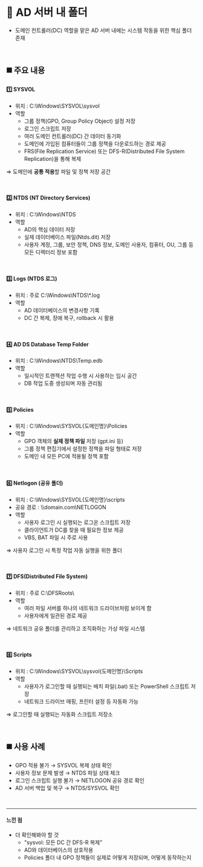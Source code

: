 # 📌 AD 서버 내 폴더
- 도메인 컨트롤러(DC) 역할을 맡은 AD 서버 내에는 시스템 작동을 위한 핵심 폴더 존재

<br>

## ◼️ 주요 내용
#### 1️⃣ SYSVOL
- 위치 : C:\Windows\SYSVOL\sysvol
- 역할
  - 그룹 정책(GPO, Group Policy Object) 설정 저장
  - 로그인 스크립트 저장
  - 여러 도메인 컨트롤러(DC) 간 데이터 동기화
  - 도메인에 가입된 컴퓨터들이 그룹 정책을 다운로드하는 경로 제공
  - FRS(File Replication Service) 또는 DFS-R(Distributed File System Replication)을 통해 복제

⇒ 도메인에 **공통 적용**할 파일 및 정책 저장 공간

<br>

#### 2️⃣ NTDS (NT Directory Services)
- 위치 : C:\Windows\NTDS
- 역할
  - AD의 핵심 데이터 저장
  - 실제 데이터베이스 파일(Ntds.dit) 저장
  - 사용자 계정, 그룹, 보안 정책, DNS 정보, 도메인 사용자, 컴퓨터, OU, 그룹 등 모든 디렉터리 정보 포함

<br>

#### 3️⃣ Logs (NTDS 로그)
- 위치 : 주로 C:\Windows\NTDS\\*.log
- 역할
  - AD 데이터베이스의 변경사항 기록
  - DC 간 복제, 장애 복구, rollback 시 활용

<br>

#### 4️⃣ AD DS Database Temp Folder
- 위치 : C:\Windows\NTDS\Temp.edb
- 역할
  - 일시적인 트랜잭션 작업 수행 시 사용하는 임시 공간
  - DB 작업 도중 생성되며 자동 관리됨

<br>

#### 5️⃣ Policies
- 위치 : C:\Windows\SYSVOL\{도메인명}\Policies
- 역할
  - GPO 객체의 **실제 정책 파일** 저장 (gpt.ini 등)
  - 그룹 정책 편집기에서 설정한 정책을 파일 형태로 저장
  - 도메인 내 모든 PC에 적용될 정책 포함

<br>

#### 6️⃣ Netlogon (공유 폴더)
- 위치 : C:\Windows\SYSVOL\{도메인명}\scripts
- 공유 경로 : \\\domain.com\NETLOGON
- 역할
  - 사용자 로그인 시 실행되는 로그온 스크립트 저장
  - 클라이언트가 DC를 찾을 때 필요한 정보 제공
  - VBS, BAT 파일 시 주로 사용

⇒ 사용자 로그인 시 특정 작업 자동 실행을 위한 폴더

<br>

#### 7️⃣ DFS(Distributed File System)
- 위치 : 주로 C:\DFSRoots\
- 역할
  - 여러 파일 서버를 하나의 네트워크 드라이브처럼 보이게 함
  - 사용자에게 일관된 경로 제공

⇒ 네트워크 공유 폴더를 관리하고 조직화하는 가상 파일 시스템

<br>

#### 8️⃣ Scripts
- 위치 : C:\Windows\SYSVOL\sysvol\{도메인명}\Scripts
- 역할
  - 사용자가 로그인할 때 실행되는 배치 파일(.bat) 또는 PowerShell 스크립트 저장
  - 네트워크 드라이브 매핑, 프린터 설정 등 자동화 가능

⇒ 로그인할 때 실행되는 자동화 스크립트 저장소

<br>

## ◼️ 사용 사례
- GPO 적용 불가 → SYSVOL 복제 상태 확인
- 사용자 정보 문제 발생 → NTDS 파일 상태 체크
- 로그인 스크립트 실행 불가 → NETLOGON 공유 경로 확인
- AD 서버 백업 및 복구 → NTDS/SYSVOL 확인

<br>

---
#### 느낀 점
- 더 확인해봐야 할 것
  - "sysvol: 모든 DC 간 DFS-R 복제"
  - AD와 데이터베이스의 상호작용
  - Policies 폴더 내 GPO 정책들이 실제로 어떻게 저장되며, 어떻게 동작하는지




